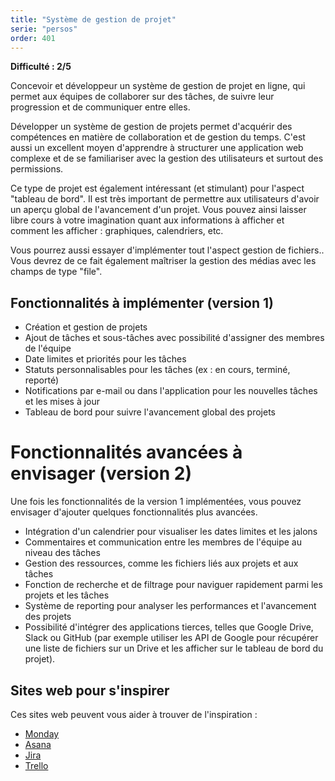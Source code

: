 ```yaml
---
title: "Système de gestion de projet"
serie: "persos"
order: 401
---
```


**Difficulté : 2/5**

Concevoir et développeur un système de gestion de projet en ligne, qui permet aux équipes de collaborer sur des tâches, de suivre leur progression et de communiquer entre elles.

Développer un système de gestion de projets permet d'acquérir des compétences en matière de collaboration et de gestion du temps. C'est aussi un excellent moyen d'apprendre à structurer une application web complexe et de se familiariser avec la gestion des utilisateurs et surtout des permissions.

Ce type de projet est également intéressant (et stimulant) pour l'aspect "tableau de bord". Il est très important de permettre aux utilisateurs d'avoir un aperçu global de l'avancement d'un projet. Vous pouvez ainsi laisser libre cours à votre imagination quant aux informations à afficher et comment les afficher : graphiques, calendriers, etc.

Vous pourrez aussi essayer d'implémenter tout l'aspect gestion de fichiers.. Vous devrez de ce fait également maîtriser la gestion des médias avec les champs de type "file".

## Fonctionnalités à implémenter (version 1)

- Création et gestion de projets
- Ajout de tâches et sous-tâches avec possibilité d'assigner des membres de l'équipe
- Date limites et priorités pour les tâches
- Statuts personnalisables pour les tâches (ex : en cours, terminé, reporté)
- Notifications par e-mail ou dans l'application pour les nouvelles tâches et les mises à jour
- Tableau de bord pour suivre l'avancement global des projets

# Fonctionnalités avancées à envisager (version 2)

Une fois les fonctionnalités de la version 1 implémentées, vous pouvez envisager d'ajouter quelques fonctionnalités plus avancées.

- Intégration d'un calendrier pour visualiser les dates limites et les jalons
- Commentaires et communication entre les membres de l'équipe au niveau des tâches
- Gestion des ressources, comme les fichiers liés aux projets et aux tâches
- Fonction de recherche et de filtrage pour naviguer rapidement parmi les projets et les tâches
- Système de reporting pour analyser les performances et l'avancement des projets
- Possibilité d'intégrer des applications tierces, telles que Google Drive, Slack ou GitHub (par exemple utiliser les API de Google pour récupérer une liste de fichiers sur un Drive et les afficher sur le tableau de bord du projet).

## Sites web pour s'inspirer

Ces sites web peuvent vous aider à trouver de l'inspiration : 

- [Monday](https://monday.com/lang/fr)
- [Asana](https://asana.com/fr)
- [Jira](https://jira.atlassian.com/)
- [Trello](https://trello.com/)
